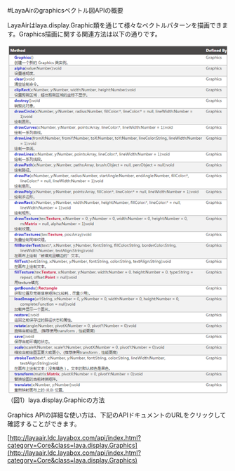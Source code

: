 #LayaAirのgraphicsベクトル図APIの概要





LayaAirはlaya.display.Graphic類を通じて様々なベクトルパターンを描画できます。Graphics描画に関する関連方法は以下の通りです。

​![blob.png](img/1.png)<br/>
（図1）laya.display.Graphicの方法

Graphics APIの詳細な使い方は、下記のAPIドキュメントのURLをクリックして確認することができます。

[http://layaair.ldc.layabox.com/api/index.html?category=Core&class=laya.display.Graphics](http://layaair.ldc.layabox.com/api/index.html?category=Core&class=laya.display.Graphics) 